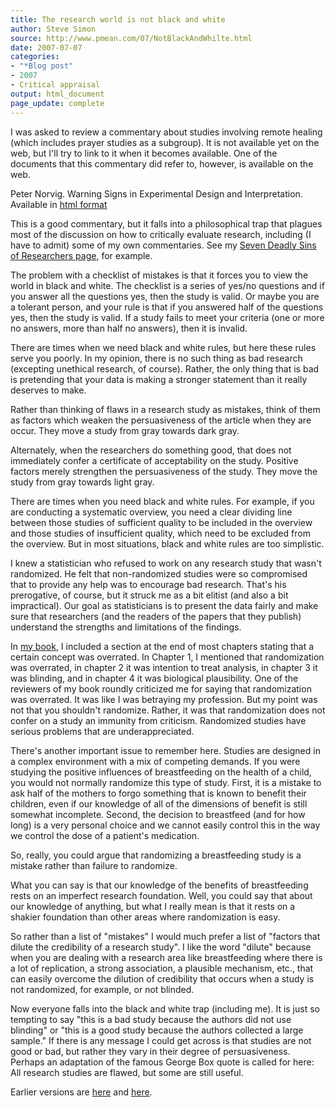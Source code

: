 ```yaml
---
title: The research world is not black and white
author: Steve Simon
source: http://www.pmean.com/07/NotBlackAndWhilte.html
date: 2007-07-07
categories:
- "*Blog post"
- 2007
- Critical appraisal
output: html_document
page_update: complete
---
```


I was asked to review a commentary about studies involving remote healing (which includes prayer studies as a subgroup). It is not available yet on the web, but I'll try to link to it when it becomes available. One of the documents that this commentary did refer to, however, is available on the web.

Peter Norvig. Warning Signs in Experimental Design and Interpretation. Available in [html format][nor1]

This is a good commentary, but it falls into a philosophical trap that plagues most of the discussion on how to critically evaluate research, including (I have to admit) some of my own commentaries. See my [Seven Deadly Sins of Researchers page][sim3], for example.

The problem with a checklist of mistakes is that it forces you to view the world in black and white. The checklist is a series of yes/no questions and if you answer all the questions yes, then the study is valid. Or maybe you are a tolerant person, and your rule is that if you answered half of the questions yes, then the study is valid. If a study fails to meet your criteria (one or more no answers, more than half no answers), then it is invalid.

There are times when we need black and white rules, but here these rules serve you poorly. In my opinion, there is no such thing as bad research (excepting unethical research, of course). Rather, the only thing that is bad is pretending that your data is making a stronger statement than it really deserves to make.

Rather than thinking of flaws in a research study as mistakes, think of them as factors which weaken the persuasiveness of the article when they are occur. They move a study from gray towards dark gray.

Alternately, when the researchers do something good, that does not immediately confer a certificate of acceptability on the study. Positive factors merely strengthen the persuasiveness of the study. They move the study from gray towards light gray.

There are times when you need black and white rules. For example, if you are conducting a systematic overview, you need a clear dividing line between those studies of sufficient quality to be included in the overview and those studies of insufficient quality, which need to be excluded from the overview. But in most situations, black and white rules are too simplistic.

I knew a statistician who refused to work on any research study that wasn't randomized. He felt that non-randomized studies were so compromised that to provide any help was to encourage bad research. That's his prerogative, of course, but it struck me as a bit elitist (and also a bit impractical). Our goal as statisticians is to present the data fairly and make sure that researchers (and the readers of the papers that they publish) understand the strengths and limitations of the findings.

In [my book][sim4], I included a section at the end of most chapters stating that a certain concept was overrated. In Chapter 1, I mentioned that randomization was overrated, in chapter 2 it was intention to treat analysis, in chapter 3 it was blinding, and in chapter 4 it was biological plausibility. One of the reviewers of my book roundly criticized me for saying that randomization was overrated. It was like I was betraying my profession. But my point was not that you shouldn't randomize. Rather, it was that randomization does not confer on a study an immunity from criticism. Randomized studies have serious problems that are underappreciated.

There's another important issue to remember here. Studies are designed in a complex environment with a mix of competing demands. If you were studying the positive influences of breastfeeding on the health of a child, you would not normally randomize this type of study. First, it is a mistake to ask half of the mothers to forgo something that is known to benefit their children, even if our knowledge of all of the dimensions of benefit is still somewhat incomplete. Second, the decision to breastfeed (and for how long) is a very personal choice and we cannot easily control this in the way we control the dose of a patient's medication.

So, really, you could argue that randomizing a breastfeeding study is a mistake rather than failure to randomize.

What you can say is that our knowledge of the benefits of breastfeeding rests on an imperfect research foundation. Well, you could say that about our knowledge of anything, but what I really mean is that it rests on a shakier foundation than other areas where randomization is easy.

So rather than a list of "mistakes" I would much prefer a list of "factors that dilute the credibility of a research study". I like the word "dilute" because when you are dealing with a research area like breastfeeding where there is a lot of replication, a strong association, a plausible mechanism, etc., that can easily overcome the dilution of credibility that occurs when a study is not randomized, for example, or not blinded.

Now everyone falls into the black and white trap (including me). It is just so tempting to say "this is a bad study because the authors did not use blinding" or "this is a good study because the authors collected a large sample." If there is any message I could get across is that studies are not good or bad, but rather they vary in their degree of persuasiveness. Perhaps an adaptation of the famous George Box quote is called for here: All research studies are flawed, but some are still useful.

Earlier versions are [here][sim1] and [here][sim2].

[sim1]: http://www.pmean.com/07/NotBlackAndWhilte.html
[sim2]: http://new.pmean.com/NotBlackAndWhilte/
[sim3]: http://www.pmean.com/07/SevenSins.html
[sim4]: http://www.pmean.com/Evidence.html
[nor1]: http://norvig.com/experiment-design.html

